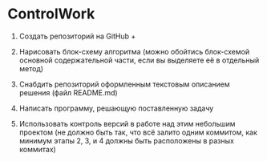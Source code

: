 # ControlWork

1. Создать репозиторий на GitHub +

2. Нарисовать блок-схему алгоритма 
(можно обойтись блок-схемой основной содержательной части,
 если вы выделяете её в отдельный метод)

3. Снабдить репозиторий оформленным текстовым описанием решения (файл README.md)

4. Написать программу, решающую поставленную задачу

5. Использовать контроль версий в работе над этим небольшим проектом 
(не должно быть так, что всё залито одним коммитом, 
как минимум этапы 2, 3, и 4 должны быть расположены в разных коммитах)